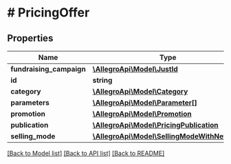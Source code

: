 # # PricingOffer

## Properties

Name | Type | Description | Notes
------------ | ------------- | ------------- | -------------
**fundraising_campaign** | [**\AllegroApi\Model\JustId**](JustId.md) |  | [optional]
**id** | **string** |  | [optional]
**category** | [**\AllegroApi\Model\Category**](Category.md) |  | [optional]
**parameters** | [**\AllegroApi\Model\Parameter[]**](Parameter.md) |  | [optional]
**promotion** | [**\AllegroApi\Model\Promotion**](Promotion.md) |  | [optional]
**publication** | [**\AllegroApi\Model\PricingPublication**](PricingPublication.md) |  | [optional]
**selling_mode** | [**\AllegroApi\Model\SellingModeWithNetPrice**](SellingModeWithNetPrice.md) |  | [optional]

[[Back to Model list]](../../README.md#models) [[Back to API list]](../../README.md#endpoints) [[Back to README]](../../README.md)
